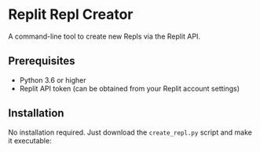 # Replit Repl Creator

A command-line tool to create new Repls via the Replit API.

## Prerequisites

- Python 3.6 or higher
- Replit API token (can be obtained from your Replit account settings)

## Installation

No installation required. Just download the `create_repl.py` script and make it executable:

